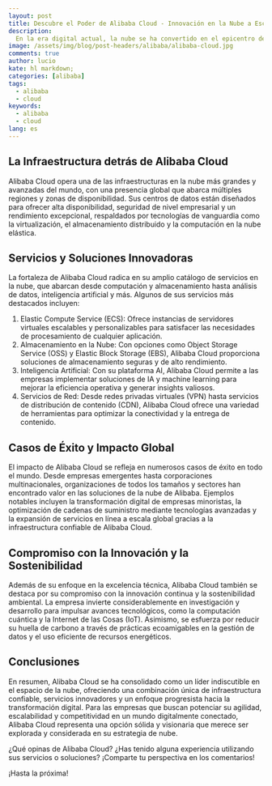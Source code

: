 ```yaml
---
layout: post
title: Descubre el Poder de Alibaba Cloud - Innovación en la Nube a Escala Global
description:
  En la era digital actual, la nube se ha convertido en el epicentro de la transformación empresarial, permitiendo a las organizaciones alcanzar nuevos niveles de agilidad, eficiencia y escalabilidad. Entre los principales proveedores de servicios en la nube que han revolucionado este espacio se encuentra Alibaba Cloud, una subsidiaria del gigante chino Alibaba Group que ha ganado renombre mundial por su robusta infraestructura y su enfoque en la innovación tecnológica. En este artículo, exploraremos qué hace a Alibaba Cloud tan destacado y por qué es una opción a considerar para las empresas en su viaje hacia la digitalización.
image: /assets/img/blog/post-headers/alibaba/alibaba-cloud.jpg
comments: true
author: lucio
kate: hl markdown;
categories: [alibaba]
tags:
  - alibaba
  - cloud
keywords:
  - alibaba
  - cloud
lang: es
---
```


## La Infraestructura detrás de Alibaba Cloud
Alibaba Cloud opera una de las infraestructuras en la nube más grandes y avanzadas del mundo, con una presencia global que abarca múltiples regiones y zonas de disponibilidad. Sus centros de datos están diseñados para ofrecer alta disponibilidad, seguridad de nivel empresarial y un rendimiento excepcional, respaldados por tecnologías de vanguardia como la virtualización, el almacenamiento distribuido y la computación en la nube elástica.

## Servicios y Soluciones Innovadoras
La fortaleza de Alibaba Cloud radica en su amplio catálogo de servicios en la nube, que abarcan desde computación y almacenamiento hasta análisis de datos, inteligencia artificial y más. Algunos de sus servicios más destacados incluyen:

1. Elastic Compute Service (ECS): Ofrece instancias de servidores virtuales escalables y personalizables para satisfacer las necesidades de procesamiento de cualquier aplicación.
2. Almacenamiento en la Nube: Con opciones como Object Storage Service (OSS) y Elastic Block Storage (EBS), Alibaba Cloud proporciona soluciones de almacenamiento seguras y de alto rendimiento.
3. Inteligencia Artificial: Con su plataforma AI, Alibaba Cloud permite a las empresas implementar soluciones de IA y machine learning para mejorar la eficiencia operativa y generar insights valiosos.
4. Servicios de Red: Desde redes privadas virtuales (VPN) hasta servicios de distribución de contenido (CDN), Alibaba Cloud ofrece una variedad de herramientas para optimizar la conectividad y la entrega de contenido.

## Casos de Éxito y Impacto Global
El impacto de Alibaba Cloud se refleja en numerosos casos de éxito en todo el mundo. Desde empresas emergentes hasta corporaciones multinacionales, organizaciones de todos los tamaños y sectores han encontrado valor en las soluciones de la nube de Alibaba. Ejemplos notables incluyen la transformación digital de empresas minoristas, la optimización de cadenas de suministro mediante tecnologías avanzadas y la expansión de servicios en línea a escala global gracias a la infraestructura confiable de Alibaba Cloud.

## Compromiso con la Innovación y la Sostenibilidad
Además de su enfoque en la excelencia técnica, Alibaba Cloud también se destaca por su compromiso con la innovación continua y la sostenibilidad ambiental. La empresa invierte considerablemente en investigación y desarrollo para impulsar avances tecnológicos, como la computación cuántica y la Internet de las Cosas (IoT). Asimismo, se esfuerza por reducir su huella de carbono a través de prácticas ecoamigables en la gestión de datos y el uso eficiente de recursos energéticos.

## Conclusiones
En resumen, Alibaba Cloud se ha consolidado como un líder indiscutible en el espacio de la nube, ofreciendo una combinación única de infraestructura confiable, servicios innovadores y un enfoque progresista hacia la transformación digital. Para las empresas que buscan potenciar su agilidad, escalabilidad y competitividad en un mundo digitalmente conectado, Alibaba Cloud representa una opción sólida y visionaria que merece ser explorada y considerada en su estrategia de nube.

¿Qué opinas de Alibaba Cloud? ¿Has tenido alguna experiencia utilizando sus servicios o soluciones? ¡Comparte tu perspectiva en los comentarios!
 
¡Hasta la próxima!